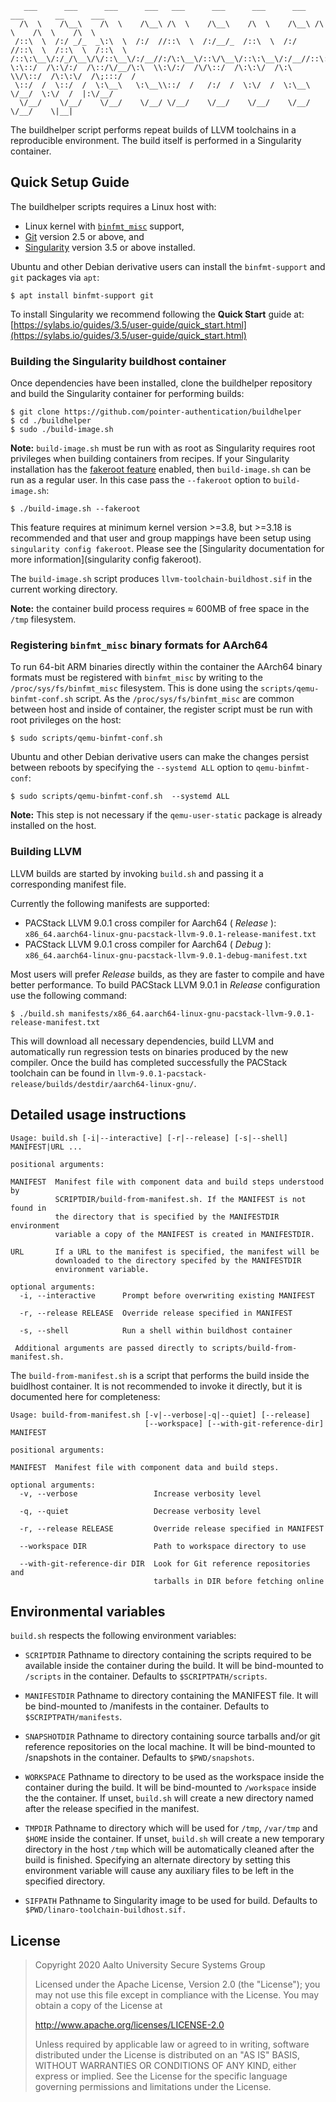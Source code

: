 
       ___      ___      ___      ___   ___      ___      ___      ___   ___       __      ___
      /\  \    /\__\    /\  \    /\__\ /\  \    /\__\    /\  \    /\__\ /\  \    /\  \    /\  \  
     /::\  \  /:/ _/_  _\:\  \  /:/  //::\  \  /:/__/_  /::\  \  /:/  //::\  \  /::\  \  /::\  \ 
    /::\:\__\/:/_/\__\/\/::\__\/:/__//:/\:\__\/::\/\__\/::\:\__\/:/__//::\:\__\/::\:\__\/::\:\__\
    \:\::/  /\:\/:/  /\::/\/__/\:\  \\:\/:/  /\/\::/  /\:\:\/  /\:\  \\/\::/  /\:\:\/  /\;:::/  /
     \::/  /  \::/  /  \:\__\   \:\__\\::/  /   /:/  /  \:\/  /  \:\__\  \/__/  \:\/  /  |:\/__/ 
      \/__/    \/__/    \/__/    \/__/ \/__/    \/__/    \/__/    \/__/          \/__/    \|__|


The buildhelper script performs repeat builds of LLVM toolchains in a reproducible environment.
The build itself is performed in a Singularity container.

## Quick Setup Guide

The buildhelper scripts requires a Linux host with:
- Linux kernel with [`binfmt_misc`](https://www.kernel.org/doc/html/latest/admin-guide/binfmt-misc.html) support,
- [Git](https://git-scm.com/) version 2.5 or above, and 
- [Singularity](https://sylabs.io/singularity/) version 3.5 or above installed.

Ubuntu and other Debian derivative users can install the `binfmt-support` and
`git` packages via `apt`:

    $ apt install binfmt-support git

To install Singularity we recommend following the **Quick Start** guide at:  
[https://sylabs.io/guides/3.5/user-guide/quick_start.html](https://sylabs.io/guides/3.5/user-guide/quick_start.html)

### Building the Singularity buildhost container

Once dependencies have been installed, clone the buildhelper repository and
build the Singularity container for performing builds:

    $ git clone https://github.com/pointer-authentication/buildhelper
    $ cd ./buildhelper
    $ sudo ./build-image.sh

**Note:** `build-image.sh` must be run with as root as Singularity requires root
privileges when building containers from recipes. If your Singularity
installation has the [fakeroot feature](https://sylabs.io/guides/3.5/user-guide/fakeroot.html) enabled, then `build-image.sh` can be run as a regular user.
In this case pass the `--fakeroot` option to `build-image.sh`:

    $ ./build-image.sh --fakeroot

This feature requires at minimum kernel version >=3.8, but >=3.18 is recommended
and that user and group mappings have been setup using `singularity config fakeroot`.
Please see the [Singularity documentation for more information](singularity config fakeroot).

The `build-image.sh` script produces `llvm-toolchain-buildhost.sif` in the current working directory.

**Note:** the container build process requires ≈ 600MB of free space in the `/tmp` filesystem.

### Registering `binfmt_misc` binary formats for AArch64

To run 64-bit ARM binaries directly within the container the AArch64 binary
formats must be registered with `binfmt_misc` by writing to the `/proc/sys/fs/binfmt_misc` filesystem.
This is done using the `scripts/qemu-binfmt-conf.sh` script.
As the `/proc/sys/fs/binfmt_misc` are common between host and inside of
container, the register script must be run with root privileges on the host:

    $ sudo scripts/qemu-binfmt-conf.sh   

Ubuntu and other Debian derivative users can make the changes persist between
reboots by specifying the `--systemd ALL` option to `qemu-binfmt-conf`:

    $ sudo scripts/qemu-binfmt-conf.sh  --systemd ALL

**Note:** This step is not necessary if the `qemu-user-static` package is
already installed on the host. 

### Building LLVM

LLVM builds are started by invoking `build.sh` and passing it a corresponding manifest file.

Currently the following manifests are supported:

- PACStack LLVM 9.0.1 cross compiler for Aarch64 ( _Release_ ): `x86_64.aarch64-linux-gnu-pacstack-llvm-9.0.1-release-manifest.txt`
- PACStack LLVM 9.0.1 cross compiler for Aarch64 ( _Debug_ ):   `x86_64.aarch64-linux-gnu-pacstack-llvm-9.0.1-debug-manifest.txt`

Most users will prefer _Release_ builds, as they are faster to compile and have
better performance. To build PACStack LLVM 9.0.1 in _Release_ configuration use
the following command:

    $ ./build.sh manifests/x86_64.aarch64-linux-gnu-pacstack-llvm-9.0.1-release-manifest.txt

This will download all necessary dependencies, build LLVM and automatically run
regression tests on binaries produced by the new compiler. Once the build has
completed successfully the PACStack toolchain can be found in
`llvm-9.0.1-pacstack-release/builds/destdir/aarch64-linux-gnu/`.

## Detailed usage instructions

    Usage: build.sh [-i|--interactive] [-r|--release] [-s|--shell] MANIFEST|URL ...

    positional arguments:
    
    MANIFEST  Manifest file with component data and build steps understood by
              SCRIPTDIR/build-from-manifest.sh. If the MANIFEST is not found in
              the directory that is specified by the MANIFESTDIR environment
              variable a copy of the MANIFEST is created in MANIFESTDIR.
 
    URL       If a URL to the manifest is specified, the manifest will be
              downloaded to the directory specifed by the MANIFESTDIR
              environment variable.

    optional arguments:
      -i, --interactive      Prompt before overwriting existing MANIFEST
      
      -r, --release RELEASE  Override release specified in MANIFEST

      -s, --shell            Run a shell within buildhost container

     Additional arguments are passed directly to scripts/build-from-manifest.sh.

The `build-from-manifest.sh` is a script that performs the build inside the
buidlhost container. It is not recommended to invoke it directly, but it is 
documented here for completeness: 

    Usage: build-from-manifest.sh [-v|--verbose|-q|--quiet] [--release] 
                                  [--workspace] [--with-git-reference-dir] MANIFEST 

    positional arguments:
    
    MANIFEST  Manifest file with component data and build steps.
    
    optional arguments:
      -v, --verbose                 Increase verbosity level
      
      -q, --quiet                   Decrease verbosity level
      
      -r, --release RELEASE         Override release specified in MANIFEST

      --workspace DIR               Path to workspace directory to use
      
      --with-git-reference-dir DIR  Look for Git reference repositories and
                                    tarballs in DIR before fetching online

## Environmental variables

`build.sh` respects the following environment variables:

- `SCRIPTDIR`    Pathname to directory containing the scripts required to be
               available inside the container during the build. It will be
               bind-mounted to `/scripts` in the container.
               Defaults to `$SCRIPTPATH/scripts`.  

- `MANIFESTDIR`  Pathname to directory containing the MANIFEST file. It will be
               bind-mounted to /manifests in the container.
               Defaults to `$SCRIPTPATH/manifests`.  

- `SNAPSHOTDIR`  Pathname to directory containing source tarballs and/or git
               reference repositories on the local machine. It will be
               bind-mounted to /snapshots in the container.
               Defaults to `$PWD/snapshots`.  
 
- `WORKSPACE`    Pathname to directory to be used as the workspace inside the
               container during the build. It will be bind-mounted to `/workspace`
               inside the the container. If unset, `build.sh` will create a new
               directory named after the release specified in the manifest.  

- `TMPDIR`       Pathname to directory which will be used for `/tmp`, `/var/tmp` and
               `$HOME` inside the container. If unset, `build.sh` will create a
               new temporary directory in the host `/tmp` which will be 
               automatically cleaned after the build is finished.
               Specifying an alternate directory by setting this environment
               variable will cause any auxiliary files to be left in the
               specified directory.  

- `SIFPATH`      Pathname to Singularity image to be used for build.
               Defaults to `$PWD/linaro-toolchain-buildhost.sif.`  

## License

> Copyright 2020 Aalto University Secure Systems Group
>
> Licensed under the Apache License, Version 2.0 (the "License");
> you may not use this file except in compliance with the License.
> You may obtain a copy of the License at
>
>    http://www.apache.org/licenses/LICENSE-2.0
>
> Unless required by applicable law or agreed to in writing, software
> distributed under the License is distributed on an "AS IS" BASIS,
> WITHOUT WARRANTIES OR CONDITIONS OF ANY KIND, either express or implied.
> See the License for the specific language governing permissions and
> limitations under the License.
